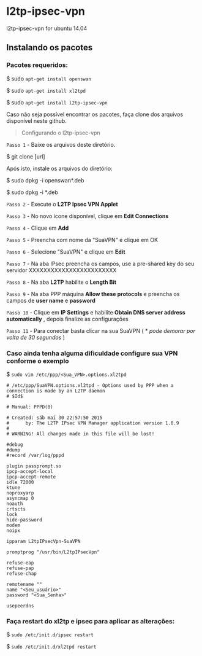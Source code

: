 # l2tp-ipsec-vpn

 l2tp-ipsec-vpn for ubuntu 14.04

## Instalando os pacotes


### Pacotes requeridos:

$ sudo `apt-get install openswan`

$ sudo `apt-get install xl2tpd`

$ sudo `apt-get install l2tp-ipsec-vpn`

Caso não seja possível encontrar os pacotes, faça clone dos arquivos disponível neste github. 


>  Configurando o  l2tp-ipsec-vpn

`Passo 1` - Baixe os arquivos deste diretório.

$ git clone [url]

Após isto, instale os arquivos do diretório:

$ sudo dpkg -i openswan*.deb 

$ sudo dpkg -i *.deb


`Passo 2` - Execute o **L2TP Ipsec VPN Applet**


`Passo 3` - No novo ícone disponível, clique em **Edit Connections**


`Passo 4` - Clique em **Add**


`Passo 5` - Preencha com nome da "SuaVPN" e clique em OK


`Passo 6` - Selecione "SuaVPN" e clique em **Edit**


`Passo 7` - Na aba IPsec preencha os campos, use a pre-shared key do seu servidor  XXXXXXXXXXXXXXXXXXXXXXXX


`Passo 8` - Na aba **L2TP** habilite o **Length Bit**


`Passo 9` - Na aba PPP  máquina **Allow these protocols** e preencha os campos de **user name** e **password**


`Passo 10` - Clique em **IP Settings** e habilite **Obtain DNS server address automatically** , depois  finalize as configurações


`Passo 11` - Para conectar basta clicar na sua  SuaVPN ( * *pode demorar por volta de 30 segundos* ) 

### Caso ainda tenha alguma dificuldade configure sua VPN conforme o exemplo 


$ `sudo vim /etc/ppp/<Sua_VPN>.options.xl2tpd`

```
# /etc/ppp/SuaVPN.options.xl2tpd - Options used by PPP when a connection is made by an L2TP daemon
# $Id$

# Manual: PPPD(8)

# Created: sáb mai 30 22:57:50 2015
#      by: The L2TP IPsec VPN Manager application version 1.0.9
#
# WARNING! All changes made in this file will be lost!

#debug
#dump
#record /var/log/pppd

plugin passprompt.so
ipcp-accept-local
ipcp-accept-remote
idle 72000
ktune
noproxyarp
asyncmap 0
noauth
crtscts
lock
hide-password
modem
noipx

ipparam L2tpIPsecVpn-SuaVPN

promptprog "/usr/bin/L2tpIPsecVpn"

refuse-eap
refuse-pap
refuse-chap

remotename ""
name "<Seu_usuário>"
password "<Sua_Senha>"

usepeerdns
```


### Faça restart do xl2tp e ipsec para aplicar as alterações:

$ `sudo /etc/init.d/ipsec restart`

$ `sudo /etc/init.d/xl2tpd restart`

